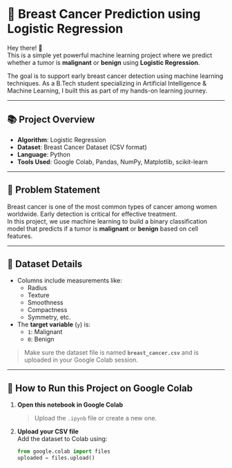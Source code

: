 # 🧬 Breast Cancer Prediction using Logistic Regression

Hey there! 👋  
This is a simple yet powerful machine learning project where we predict whether a tumor is **malignant** or **benign** using **Logistic Regression**.

The goal is to support early breast cancer detection using machine learning techniques. As a B.Tech student specializing in Artificial Intelligence & Machine Learning, I built this as part of my hands-on learning journey.

---

## 📚 Project Overview

- **Algorithm**: Logistic Regression  
- **Dataset**: Breast Cancer Dataset (CSV format)  
- **Language**: Python  
- **Tools Used**: Google Colab, Pandas, NumPy, Matplotlib, scikit-learn  

---

## 📌 Problem Statement

Breast cancer is one of the most common types of cancer among women worldwide. Early detection is critical for effective treatment.  
In this project, we use machine learning to build a binary classification model that predicts if a tumor is **malignant** or **benign** based on cell features.

---

## 📂 Dataset Details

- Columns include measurements like:
  - Radius
  - Texture
  - Smoothness
  - Compactness
  - Symmetry, etc.
- The **target variable** (`y`) is:
  - `1`: Malignant
  - `0`: Benign

> Make sure the dataset file is named **`breast_cancer.csv`** and is uploaded in your Google Colab session.

---

## 🚀 How to Run this Project on Google Colab

1. **Open this notebook in Google Colab**  
   > Upload the `.ipynb` file or create a new one.

2. **Upload your CSV file**  
   Add the dataset to Colab using:
   ```python
   from google.colab import files
   uploaded = files.upload()
